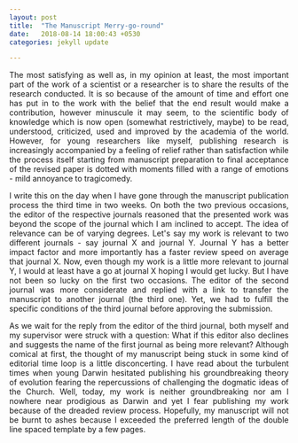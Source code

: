 ```yaml
---
layout: post
title:  "The Manuscript Merry-go-round"
date:   2018-08-14 18:00:43 +0530
categories: jekyll update

---
```


<div style="text-align:justify">

The most satisfying as well as, in my opinion at least, the most important part of the work of a scientist or a researcher is to share the results of the research conducted. It is so because of the amount of time and effort one has put in to the work with the belief that the end result would make a contribution, however minuscule it may seem, to the scientific body of knowledge which is now open (somewhat restrictively, maybe) to be read, understood, criticized, used and improved by the academia of the world. However, for young researchers like myself, publishing research is increasingly accompanied by a feeling of relief rather than satisfaction while the process itself starting from manuscript preparation to final acceptance of the revised paper is dotted with moments filled with a range of emotions - mild annoyance to tragicomedy.  

I write this on the day when I have gone through the manuscript publication process the third time in two weeks. On both the two previous occasions, the editor of the respective journals reasoned that the presented work was beyond the scope of the journal which I am inclined to accept. The idea of relevance can be of varying degrees. Let's say my work is relevant to two different journals - say journal X and journal Y. Journal Y has a better impact factor and more importantly has a faster review speed on average that journal X. Now, even though my work is a little more relevant to journal Y, I would at least have a go at journal X hoping I would get lucky. But I have not been so lucky on the first two occasions. The editor of the second journal was more considerate and replied with a link to transfer the manuscript to another journal (the third one). Yet, we had to fulfill the specific conditions of the third journal before approving the submission. 

As we wait for the reply from the editor of the third journal, both myself and my supervisor were struck with a question: What if this editor also declines and suggests the name of the first journal as being more relevant? Although comical at first, the thought of my manuscript being stuck in some kind of editorial time loop is a little disconcerting. I have read about the turbulent times when young Darwin hesitated publishing his groundbreaking theory of evolution fearing the repercussions of challenging the dogmatic ideas of the Church. Well, today, my work is neither groundbreaking nor am I nowhere near prodigious as Darwin and yet I fear publishing my work because of the dreaded review process. Hopefully, my manuscript will not be burnt to ashes because I exceeded the preferred length of the double line spaced template by a few pages.   

</div>

